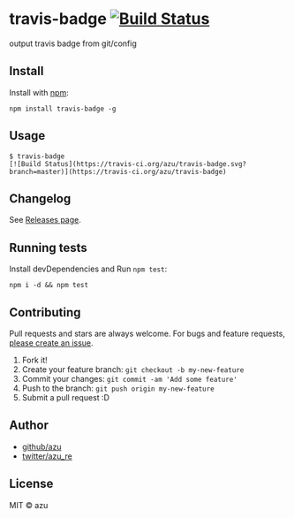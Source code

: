 # travis-badge [![Build Status](https://travis-ci.org/azu/travis-badge.svg?branch=master)](https://travis-ci.org/azu/travis-badge)

output travis badge from git/config

## Install

Install with [npm](https://www.npmjs.com/):

    npm install travis-badge -g

## Usage

```
$ travis-badge
[![Build Status](https://travis-ci.org/azu/travis-badge.svg?branch=master)](https://travis-ci.org/azu/travis-badge)
```

## Changelog

See [Releases page](https://github.com/azu/travis-badge/releases).

## Running tests

Install devDependencies and Run `npm test`:

    npm i -d && npm test

## Contributing

Pull requests and stars are always welcome.
For bugs and feature requests, [please create an issue](https://github.com/azu/travis-badge/issues).

1. Fork it!
2. Create your feature branch: `git checkout -b my-new-feature`
3. Commit your changes: `git commit -am 'Add some feature'`
4. Push to the branch: `git push origin my-new-feature`
5. Submit a pull request :D

## Author

- [github/azu](https://github.com/azu)
- [twitter/azu_re](http://twitter.com/azu_re)

## License

MIT © azu
